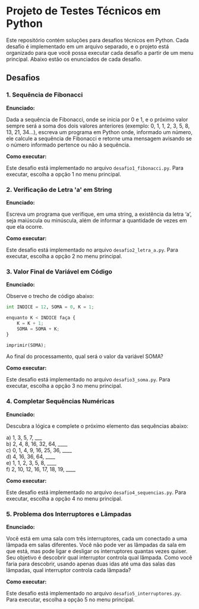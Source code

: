 # Projeto de Testes Técnicos em Python

Este repositório contém soluções para desafios técnicos em Python. Cada desafio é implementado em um arquivo separado, e o projeto está organizado para que você possa executar cada desafio a partir de um menu principal. Abaixo estão os enunciados de cada desafio.

## Desafios

### 1. Sequência de Fibonacci

**Enunciado:**

Dada a sequência de Fibonacci, onde se inicia por 0 e 1, e o próximo valor sempre será a soma dos dois valores anteriores (exemplo: 0, 1, 1, 2, 3, 5, 8, 13, 21, 34...), escreva um programa em Python onde, informado um número, ele calcule a sequência de Fibonacci e retorne uma mensagem avisando se o número informado pertence ou não à sequência.

**Como executar:**

Este desafio está implementado no arquivo `desafio1_fibonacci.py`. Para executar, escolha a opção 1 no menu principal.

### 2. Verificação de Letra 'a' em String

**Enunciado:**

Escreva um programa que verifique, em uma string, a existência da letra ‘a’, seja maiúscula ou minúscula, além de informar a quantidade de vezes em que ela ocorre.

**Como executar:**

Este desafio está implementado no arquivo `desafio2_letra_a.py`. Para executar, escolha a opção 2 no menu principal.

### 3. Valor Final de Variável em Código

**Enunciado:**

Observe o trecho de código abaixo:

```python
int INDICE = 12, SOMA = 0, K = 1;

enquanto K < INDICE faça {
    K = K + 1;
    SOMA = SOMA + K;
}

imprimir(SOMA);
```
Ao final do processamento, qual será o valor da variável SOMA?

**Como executar:**

Este desafio está implementado no arquivo `desafio3_soma.py`. Para executar, escolha a opção 3 no menu principal.

### 4. Completar Sequências Numéricas

**Enunciado:**

Descubra a lógica e complete o próximo elemento das sequências abaixo:

a) 1, 3, 5, 7, ___  
b) 2, 4, 8, 16, 32, 64, ____  
c) 0, 1, 4, 9, 16, 25, 36, ____  
d) 4, 16, 36, 64, ____  
e) 1, 1, 2, 3, 5, 8, ____  
f) 2, 10, 12, 16, 17, 18, 19, ____  

**Como executar:**

Este desafio está implementado no arquivo `desafio4_sequencias.py`. Para executar, escolha a opção 4 no menu principal.

### 5. Problema dos Interruptores e Lâmpadas

**Enunciado:**

Você está em uma sala com três interruptores, cada um conectado a uma lâmpada em salas diferentes. Você não pode ver as lâmpadas da sala em que está, mas pode ligar e desligar os interruptores quantas vezes quiser. Seu objetivo é descobrir qual interruptor controla qual lâmpada. Como você faria para descobrir, usando apenas duas idas até uma das salas das lâmpadas, qual interruptor controla cada lâmpada?

**Como executar:**

Este desafio está implementado no arquivo `desafio5_interruptores.py`. Para executar, escolha a opção 5 no menu principal.


